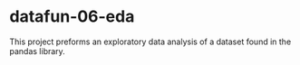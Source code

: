 # datafun-06-eda
This project preforms an exploratory data analysis of a dataset found in the pandas library.
